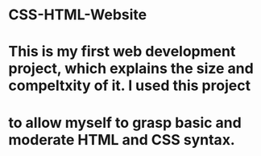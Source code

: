 # CSS-HTML-Website
# This is my first web development project, which explains the size and compeltxity of it. I used this project
# to allow myself to grasp basic and moderate HTML and CSS syntax. 
